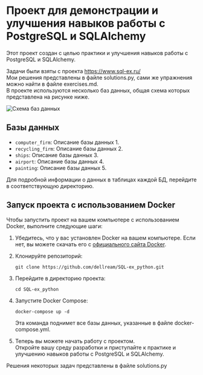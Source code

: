 # Проект для демонстрации и улучшения навыков работы с PostgreSQL и SQLAlchemy

Этот проект создан с целью практики и улучшения навыков работы с PostgreSQL и SQLAlchemy.  

Задачи были взяты с проекта https://www.sql-ex.ru/  
Мои решения представлены в файле solutions.py, сами же упражнения можно найти в файле exercises.md.   
В проекте используются несколько баз данных, общая схема которых представлена на рисунке ниже. 

![Схема баз данных](link_to_your_image.png)

## Базы данных

- `computer_firm`: Описание базы данных 1.
- `recycling_firm`: Описание базы данных 2.
- `ships`: Описание базы данных 3.
- `airport`: Описание базы данных 4.
- `painting`: Описание базы данных 5.

Для подробной информации о данных в таблицах каждой БД, перейдите в соответствующую директорию.

## Запуск проекта с использованием Docker

Чтобы запустить проект на вашем компьютере с использованием Docker, выполните следующие шаги:

1. Убедитесь, что у вас установлен Docker на вашем компьютере. Если нет, вы можете скачать его с [официального сайта Docker](https://www.docker.com/get-started).

2. Клонируйте репозиторий:

   ```
   git clone https://github.com/dellream/SQL-ex_python.git
   ```
3. Перейдите в директорию проекта:
   ```
   cd SQL-ex_python
   ```
4. Запустите Docker Compose:
   ```
   docker-compose up -d
   ```
   Эта команда поднимет все базы данных, указанные в файле docker-compose.yml.
5. Теперь вы можете начать работу с проектом.  
Откройте вашу среду разработки и приступайте к практике и улучшению навыков работы с PostgreSQL и SQLAlchemy.

Решения некоторых задач представлены в файле solutions.py 